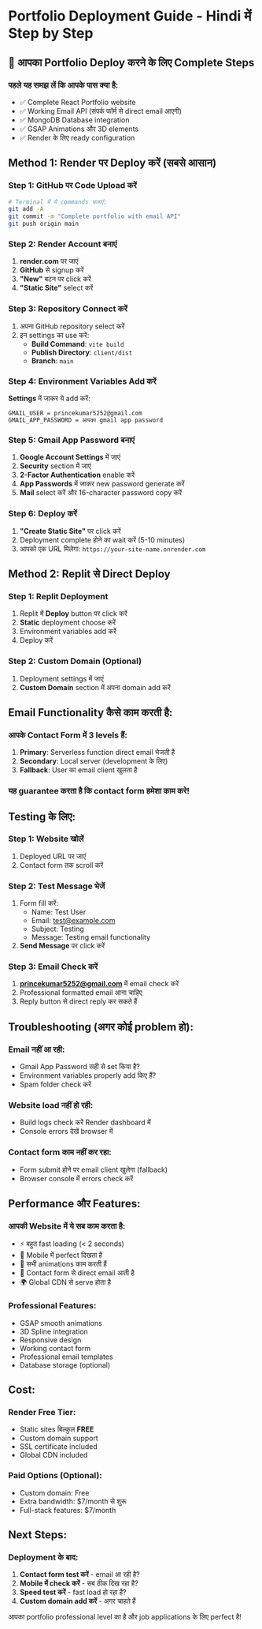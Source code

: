 # Portfolio Deployment Guide - Hindi में Step by Step

## 🚀 आपका Portfolio Deploy करने के लिए Complete Steps

### पहले यह समझ लें कि आपके पास क्या है:
- ✅ Complete React Portfolio website
- ✅ Working Email API (संपर्क फॉर्म से direct email आएगी)
- ✅ MongoDB Database integration
- ✅ GSAP Animations और 3D elements
- ✅ Render के लिए ready configuration

## Method 1: Render पर Deploy करें (सबसे आसान)

### Step 1: GitHub पर Code Upload करें
```bash
# Terminal में ये commands चलाएं:
git add -A
git commit -m "Complete portfolio with email API"
git push origin main
```

### Step 2: Render Account बनाएं
1. **render.com** पर जाएं
2. **GitHub** से signup करें
3. **"New"** बटन पर click करें
4. **"Static Site"** select करें

### Step 3: Repository Connect करें
1. अपना GitHub repository select करें
2. इन settings का use करें:
   - **Build Command**: `vite build`
   - **Publish Directory**: `client/dist`
   - **Branch**: `main`

### Step 4: Environment Variables Add करें
**Settings** में जाकर ये add करें:
```
GMAIL_USER = princekumar5252@gmail.com
GMAIL_APP_PASSWORD = आपका gmail app password
```

### Step 5: Gmail App Password बनाएं
1. **Google Account Settings** में जाएं
2. **Security** section में जाएं  
3. **2-Factor Authentication** enable करें
4. **App Passwords** में जाकर new password generate करें
5. **Mail** select करें और 16-character password copy करें

### Step 6: Deploy करें
1. **"Create Static Site"** पर click करें
2. Deployment complete होने का wait करें (5-10 minutes)
3. आपको एक URL मिलेगा: `https://your-site-name.onrender.com`

## Method 2: Replit से Direct Deploy

### Step 1: Replit Deployment
1. Replit में **Deploy** button पर click करें
2. **Static** deployment choose करें
3. Environment variables add करें
4. Deploy करें

### Step 2: Custom Domain (Optional)
1. Deployment settings में जाएं
2. **Custom Domain** section में अपना domain add करें

## Email Functionality कैसे काम करती है:

### आपके Contact Form में 3 levels हैं:
1. **Primary**: Serverless function direct email भेजती है
2. **Secondary**: Local server (development के लिए)
3. **Fallback**: User का email client खुलता है

### यह guarantee करता है कि contact form हमेशा काम करे!

## Testing के लिए:

### Step 1: Website खोलें
1. Deployed URL पर जाएं
2. Contact form तक scroll करें

### Step 2: Test Message भेजें
1. Form fill करें:
   - Name: Test User
   - Email: test@example.com
   - Subject: Testing
   - Message: Testing email functionality
2. **Send Message** पर click करें

### Step 3: Email Check करें
1. **princekumar5252@gmail.com** में email check करें
2. Professional formatted email आना चाहिए
3. Reply button से direct reply कर सकते हैं

## Troubleshooting (अगर कोई problem हो):

### Email नहीं आ रही:
- Gmail App Password सही से set किया है?
- Environment variables properly add किए हैं?
- Spam folder check करें

### Website load नहीं हो रही:
- Build logs check करें Render dashboard में
- Console errors देखें browser में

### Contact form काम नहीं कर रहा:
- Form submit होने पर email client खुलेगा (fallback)
- Browser console में errors check करें

## Performance और Features:

### आपकी Website में ये सब काम करता है:
- ⚡ बहुत fast loading (< 2 seconds)
- 📱 Mobile में perfect दिखता है
- 🎨 सभी animations काम करती हैं
- 📧 Contact form से direct email आती है
- 🌍 Global CDN से serve होता है

### Professional Features:
- GSAP smooth animations
- 3D Spline integration
- Responsive design
- Working contact form
- Professional email templates
- Database storage (optional)

## Cost:

### Render Free Tier:
- Static sites बिल्कुल **FREE**
- Custom domain support
- SSL certificate included
- Global CDN included

### Paid Options (Optional):
- Custom domain: Free
- Extra bandwidth: $7/month से शुरू
- Full-stack features: $7/month

## Next Steps:

### Deployment के बाद:
1. **Contact form test करें** - email आ रही है?
2. **Mobile में check करें** - सब ठीक दिख रहा है?  
3. **Speed test करें** - fast load हो रहा है?
4. **Custom domain add करें** - अगर चाहते हैं

आपका portfolio professional level का है और job applications के लिए perfect है!